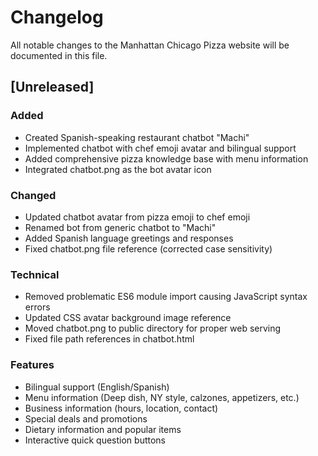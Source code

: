 # Changelog

All notable changes to the Manhattan Chicago Pizza website will be documented in this file.

## [Unreleased]

### Added
- Created Spanish-speaking restaurant chatbot "Machi"
- Implemented chatbot with chef emoji avatar and bilingual support
- Added comprehensive pizza knowledge base with menu information
- Integrated chatbot.png as the bot avatar icon

### Changed
- Updated chatbot avatar from pizza emoji to chef emoji
- Renamed bot from generic chatbot to "Machi"
- Added Spanish language greetings and responses
- Fixed chatbot.png file reference (corrected case sensitivity)

### Technical
- Removed problematic ES6 module import causing JavaScript syntax errors
- Updated CSS avatar background image reference
- Moved chatbot.png to public directory for proper web serving
- Fixed file path references in chatbot.html

### Features
- Bilingual support (English/Spanish)
- Menu information (Deep dish, NY style, calzones, appetizers, etc.)
- Business information (hours, location, contact)
- Special deals and promotions
- Dietary information and popular items
- Interactive quick question buttons